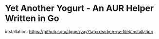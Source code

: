 # Yet Another Yogurt - An AUR Helper Written in Go

installation: https://github.com/Jguer/yay?tab=readme-ov-file#installation  
